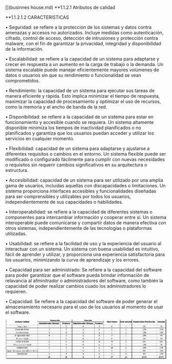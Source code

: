 [](businnes house.md)
**1.1.2.1 Atributos de calidad

**1.1.2.1.2 CARACTERISTICAS

•	Seguridad: se refiere a la protección de los sistemas y datos contra amenazas y accesos no autorizados. Incluye medidas como autenticación, cifrado, control de acceso, detección de intrusiones y protección contra malware, con el fin de garantizar la privacidad, integridad y disponibilidad de la información.

•	Escalabilidad: se refiere a la capacidad de un sistema para adaptarse y crecer en respuesta a un aumento en la carga de trabajo o la demanda. Un sistema escalable puede manejar eficientemente mayores volúmenes de datos o usuarios sin que su rendimiento o funcionalidad se vean comprometidos.


•	Rendimiento: la capacidad de un sistema para ejecutar sus tareas de manera eficiente y rápida. Esto implica minimizar el tiempo de respuesta, maximizar la capacidad de procesamiento y optimizar el uso de recursos, como la memoria y el ancho de banda de la red.

•	Disponibilidad: se refiere a la capacidad de un sistema para estar en funcionamiento y accesible cuando se requiera. Un sistema altamente disponible minimiza los tiempos de inactividad planificados o no planificados y garantiza que los usuarios puedan acceder y utilizar los servicios en cualquier momento.


•	Flexibilidad: capacidad de un sistema para adaptarse y ajustarse a diferentes requisitos o cambios en el entorno. Un sistema flexible puede ser modificado o configurado fácilmente para cumplir con nuevas necesidades o requisitos sin requerir cambios significativos en su arquitectura o estructura.

•	Accesibilidad: capacidad de un sistema para ser utilizado por una amplia gama de usuarios, incluidas aquellas con discapacidades o limitaciones. Un sistema proporciona interfaces accesibles y funcionalidades diseñadas para ser comprensibles y utilizables por todos los usuarios, independientemente de sus capacidades o habilidades.

•	Interoperabilidad: se refiere a la capacidad de diferentes sistemas o componentes para intercambiar información y cooperar entre sí. Un sistema interoperable puede comunicarse y compartir datos de manera efectiva con otros sistemas, independientemente de las tecnologías o plataformas utilizadas.


•	Usabilidad: se refiere a la facilidad de uso y la experiencia del usuario al interactuar con un sistema. Un sistema con buena usabilidad es intuitivo, fácil de aprender y utilizar, y proporciona una experiencia satisfactoria para los usuarios, minimizando la curva de aprendizaje y los errores.

•	Capacidad para ser administrado: Se refiere a la capacidad del software para poder garantizar que el software pueda brindar información de relavancia al afminitrador o administradores del software, como también la capacidad de poder realizar cambios cuado los administradores lo requieren.

•	Capacidad: Se refiere a la capacidad del software de poder generar el almacenamiento necesario para el uso de los usuarios al momento de usar el software.

![](https://github.com/anyilondo/businees/blob/1a198e9b6ea96307e3202284aa59cef1ff285219/imagenes/drivers%20Arquitectonicos/atributos%20de%20calidas.PNG)
